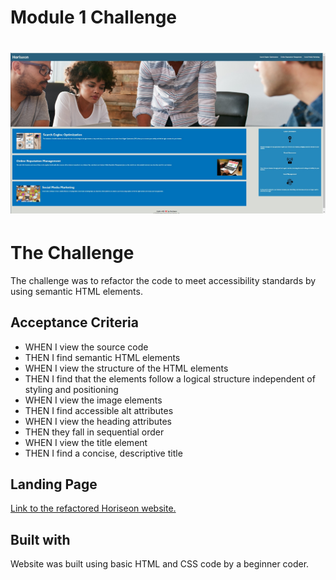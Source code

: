 # Module 1 Challenge

# ![WebApp](./assets/images/website-screenshot.jpg)

# The Challenge

The challenge was to refactor the code to meet accessibility standards by using semantic HTML elements.

## Acceptance Criteria

- WHEN I view the source code
- THEN I find semantic HTML elements
- WHEN I view the structure of the HTML elements
- THEN I find that the elements follow a logical structure independent of styling and positioning
- WHEN I view the image elements
- THEN I find accessible alt attributes
- WHEN I view the heading attributes
- THEN they fall in sequential order
- WHEN I view the title element
- THEN I find a concise, descriptive title

## Landing Page

[Link to the refactored Horiseon website.](https://robles1999.github.io/horiseon/#social-media-marketing)

## Built with

Website was built using basic HTML and CSS code by a beginner coder.
